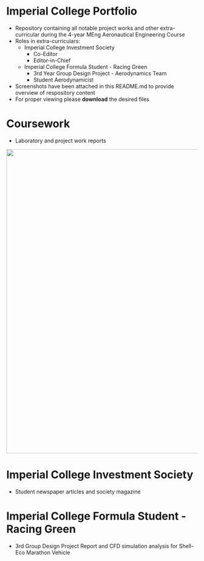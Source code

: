 # Imperial College Portfolio
* Repository containing all notable project works and other extra-curricular during the 4-year MEng Aeronautical Engineering Course
* Roles in extra-curriculars:
  * Imperial College Investment Society
    * Co-Editor    
    * Editor-in-Chief
  * Imperial College Formula Student - Racing Green 
    * 3rd Year Group Design Project - Aerodynamics Team      
    * Student Aerodynamicist                                 
* Screenshots have been attached in this README.md to provide overview of respository content 
* For proper viewing please **download** the desired files

# Coursework
* Laboratory and project work reports
<img src = "Screenshots/Slide1.PNG" width="800">
<!--![](Screenshots/PowerPoint1.PNG)-->

# Imperial College Investment Society
* Student newspaper articles and society magazine

# Imperial College Formula Student - Racing Green
* 3rd Group Design Project Report and CFD simulation analysis for Shell-Eco Marathon Vehicle
